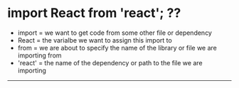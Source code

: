 # import React from 'react'; ??
* import = we want to get code from some other file or dependency
* React = the varialbe we want to assign this import to
* from = we are about to specify the name of the library or file we are importing from 
* 'react' = the name of the dependency or path to the file we are importing
---
